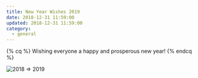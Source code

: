 ```yaml
---
title: New Year Wishes 2019
date: 2018-12-31 11:59:00
updated: 2018-12-31 11:59:00
category:
  - general
---
```

{% cq %} Wishing everyone a happy and prosperous new year! {% endcq %}

<!---more--->

![2018 => 2019](https://res.cloudinary.com/anbuchelva/image/upload/v1546629705/images/2018_2019_600px.png)
